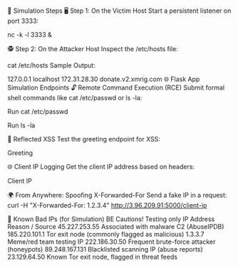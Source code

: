 🧪 Simulation Steps
🖥️ Step 1: On the Victim Host
Start a persistent listener on port 3333:

nc -k -l 3333 &

🕵️ Step 2: On the Attacker Host
Inspect the /etc/hosts file:

cat /etc/hosts
Sample Output:

127.0.0.1 localhost
172.31.28.30 donate.v2.xmrig.com
🌐 Flask App Simulation Endpoints
🔓 Remote Command Execution (RCE)
Submit formal shell commands like cat /etc/passwd or ls -la:

Run cat /etc/passwd

Run ls -la

💬 Reflected XSS
Test the greeting endpoint for XSS:

Greeting

🌐 Client IP Logging
Get the client IP address based on headers:

Client IP

🌍 From Anywhere: Spoofing X-Forwarded-For
Send a fake IP in a request:
curl -H "X-Forwarded-For: 1.2.3.4" http://3.96.209.91:5000/client-ip

🚨 Known Bad IPs (for Simulation) BE Cautions! Testing only
IP Address	Reason / Source
45.227.253.55	Associated with malware C2 (AbuseIPDB)
185.220.101.1	Tor exit node (commonly flagged as malicious)
1.3.3.7	Meme/red team testing IP
222.186.30.50	Frequent brute-force attacker (honeypots)
89.248.167.131	Blacklisted scanning IP (abuse reports)
23.129.64.50	Known Tor exit node, flagged in threat feeds
